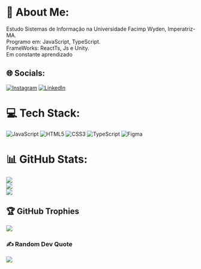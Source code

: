 # 💫 About Me:
Estudo Sistemas de Informação na Universidade Facimp Wyden, Imperatriz-MA.<br>Programo em: JavaScript, TypeScript.<br>FrameWorks: ReactTs, Js e Unity.<br>Em constante aprendizado


## 🌐 Socials:
[![Instagram](https://img.shields.io/badge/Instagram-%23E4405F.svg?logo=Instagram&logoColor=white)](https://instagram.com/henriquex_paulo) [![LinkedIn](https://img.shields.io/badge/LinkedIn-%230077B5.svg?logo=linkedin&logoColor=white)](https://linkedin.com/in/henriquexpaulo) 

# 💻 Tech Stack:
![JavaScript](https://img.shields.io/badge/javascript-%23323330.svg?style=for-the-badge&logo=javascript&logoColor=%23F7DF1E) ![HTML5](https://img.shields.io/badge/html5-%23E34F26.svg?style=for-the-badge&logo=html5&logoColor=white) ![CSS3](https://img.shields.io/badge/css3-%231572B6.svg?style=for-the-badge&logo=css3&logoColor=white) ![TypeScript](https://img.shields.io/badge/typescript-%23007ACC.svg?style=for-the-badge&logo=typescript&logoColor=white) 	![Figma](https://img.shields.io/badge/figma-%23F24E1E.svg?style=for-the-badge&logo=figma&logoColor=white)
# 📊 GitHub Stats:
![](https://github-readme-stats.vercel.app/api?username=henriquexpaulo&theme=jolly&hide_border=false&include_all_commits=true&count_private=true)<br/>
![](https://github-readme-streak-stats.herokuapp.com/?user=henriquexpaulo&theme=jolly&hide_border=false)<br/>
![](https://github-readme-stats.vercel.app/api/top-langs/?username=henriquexpaulo&theme=jolly&hide_border=false&include_all_commits=true&count_private=true&layout=compact)

## 🏆 GitHub Trophies
![](https://github-profile-trophy.vercel.app/?username=henriquexpaulo&theme=radical&no-frame=true&no-bg=false&margin-w=4)

### ✍️ Random Dev Quote
![](https://quotes-github-readme.vercel.app/api?type=vetical&theme=radical)


